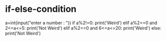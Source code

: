 # if-else-condition
a=int(input("enter a number : ")) if a%2!=0:     print('Weird') elif a%2==0 and 2&lt;=a&lt;=5:     print('Not Weird') elif a%2==0 and 6&lt;=a&lt;=20:     print('Weird') else:     print('Not Weird')
